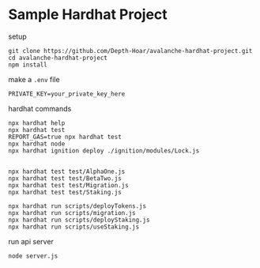 # Sample Hardhat Project

setup

```shell
git clone https://github.com/Depth-Hoar/avalanche-hardhat-project.git
cd avalanche-hardhat-project
npm install
```

make a `.env` file

```shell
PRIVATE_KEY=your_private_key_here
```

hardhat commands

```shell
npx hardhat help
npx hardhat test
REPORT_GAS=true npx hardhat test
npx hardhat node
npx hardhat ignition deploy ./ignition/modules/Lock.js


npx hardhat test test/AlphaOne.js
npx hardhat test test/BetaTwo.js
npx hardhat test test/Migration.js
npx hardhat test test/Staking.js

npx hardhat run scripts/deployTokens.js
npx hardhat run scripts/migration.js
npx hardhat run scripts/deployStaking.js
npx hardhat run scripts/useStaking.js
```

run api server

```shell
node server.js
```
